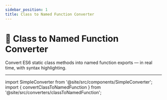 ```yaml
---
sidebar_position: 1
title: Class to Named Function Converter
---
```


# 🔁 Class to Named Function Converter

Convert ES6 static class methods into named function exports — in real time, with syntax highlighting.

---

import SimpleConverter from '@site/src/components/SimpleConverter';
import { convertClassToNamedFunction } from '@site/src/converters/classToNamedFunction';

<SimpleConverter
  placeholder="Enter your ES6 class code here..."
  conversion={convertClassToNamedFunction}
/>
